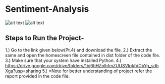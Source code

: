 # Sentiment-Analysis
![alt text](https://github.com/abdabdullah/Sentiment2/blob/main/Screenshot%20(17).png)
![alt text](https://github.com/abdabdullah/Sentiment2/blob/main/Screenshot%20(16).png)
## Steps to Run the Project- 
1.) Go to the link given below(Pt.4) and download the file.
2.) Extract the same and open the homescreen file contained in dist folder of the code file.
3.) Make sure that your system have installed Python.
4.) https://drive.google.com/drive/folders/1bj6hHZnlhfmZUUSVIpkfdCbYg_sdhXga?usp=sharing
5.) *Note for better understanding of project refer the report provided in the code file.
